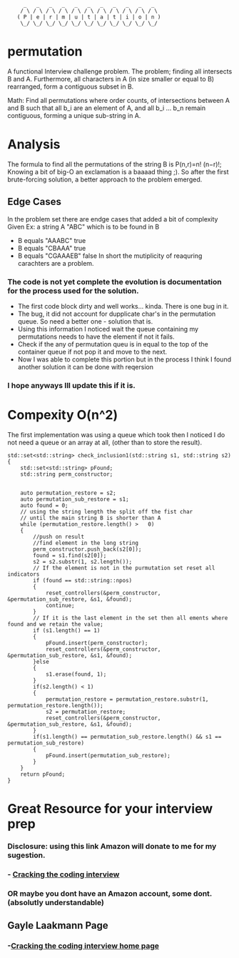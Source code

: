          _   _   _   _   _   _   _   _   _   _   _  
        / \ / \ / \ / \ / \ / \ / \ / \ / \ / \ / \ 
       ( P | e | r | m | u | t | a | t | i | o | n )
        \_/ \_/ \_/ \_/ \_/ \_/ \_/ \_/ \_/ \_/ \_/ 
# permutation
A functional Interview challenge problem. The problem; finding all intersects  B and A. Furthermore, all  characters in A (in size smaller or equal to B)  rearranged, form a contiguous subset in B. 

Math: Find all permutations where order counts, of intersections between A  and B such that all b_i are an element of A, and all b_i ... b_n remain contiguous, forming a unique sub-string in A.  

# Analysis 
The formula to find all the permutations of the string B is P(n,r)=n! (n−r)!; Knowing a bit of big-O an exclamation is a baaaad thing ;).
So after the first brute-forcing solution, a better approach to the problem emerged.

## Edge Cases 
In the problem set there are endge cases that added a bit of complexity 
Given Ex: a string A "ABC" which is to be found in B
- B equals "AAABC" true
- B equals "CBAAA" true
- B equals "CGAAAEB" false
In short the mutiplicity of reaquring carachters are a problem.
### The code is not yet complete the evolution is documentation for the process used for the solution.
- The first code block dirty and well works... kinda. There is one bug in it. 
- The bug, it did not account for dupplicate char's in the permutation queue. So need a better one - solution that is.
- Using this information I noticed wait the queue containing my permutations needs to have the element if not it fails.
- Check if the any of permutation queu is in equal to the top of the container queue if not pop it and move to the next.
- Now I was able to complete this portion but in the process I think I found another solution it can be done with reqersion
### I hope anyways Ill update this if it is.
# Compexity O(n^2)
The first implementation was using a queue which took then I noticed I do not need a queue or an array at all, (other than to store the result). 
```
std::set<std::string> check_inclusion1(std::string s1, std::string s2)
{
	std::set<std::string> pFound;
	std::string perm_constructor;


	auto permutation_restore = s2;
	auto permutation_sub_restore = s1;
	auto found = 0;
	// using the string length the split off the fist char
	// until the main string B is shorter than A
	while (permutation_restore.length() >   0)
	{
		//push on result
		//find element in the long string
		perm_constructor.push_back(s2[0]);
		found = s1.find(s2[0]);
		s2 = s2.substr(1, s2.length());
		// If the element is not in the purmutation set reset all indicators
		if (found == std::string::npos)
		{
			reset_controllers(&perm_constructor, &permutation_sub_restore, &s1, &found);
			continue;
		}
		// If it is the last element in the set then all ements where found and we retain the value;
		if (s1.length() == 1)
		{
			pFound.insert(perm_constructor);
			reset_controllers(&perm_constructor, &permutation_sub_restore, &s1, &found);
		}else
		{
			s1.erase(found, 1);
		}
		if(s2.length() < 1)
		{
			permutation_restore = permutation_restore.substr(1, permutation_restore.length());
			s2 = permutation_restore;
			reset_controllers(&perm_constructor, &permutation_sub_restore, &s1, &found);
		}
		if(s1.length() == permutation_sub_restore.length() && s1 == permutation_sub_restore)
		{
			pFound.insert(permutation_sub_restore);
		}
	}
	return pFound;
}
```

# Great Resource for your interview prep
### Disclosure: using this link Amazon will donate to me for my sugestion.
### - [Cracking the coding interview](https://amzn.to/2XMejh7/)
### OR maybe you dont have an Amazon account, some dont. (absolutly understandable)
## Gayle Laakmann Page
### -[Cracking the coding interview home page](http://www.crackingthecodinginterview.com/)

